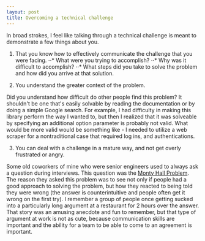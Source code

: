 ```yaml
---
layout: post
title: Overcoming a technical challenge
---
```


In broad strokes, I feel like talking through a technical challenge is meant to demonstrate a few things about you.

1. That you know how to effectively communicate the challenge that you were facing. 
⋅⋅* What were you trying to accomplish?
⋅⋅* Why was it difficult to accomplish? 
⋅⋅* What steps did you take to solve the problem and how did you arrive at that solution.

2. You understand the greater context of the problem. 


Did you understand how difficult do other people find this problem? It shouldn't be one that's easily solvable by reading the documentation or by doing a simple Google search. For example, I had difficulty in making this library perform the way I wanted to, but then I realized that it was solveable by specifying an additional option parameter is probably not valid. What would be more valid would be something like - I needed to utilize a web scraper for a nontraditional case that required log ins, and authentications. 


3. You can deal with a challenge in a mature way, and not get overly frustrated or angry.


Some old coworkers of mine who were senior engineers used to always ask a question during interviews. This question was the  [Monty Hall Problem](https://en.wikipedia.org/wiki/Monty_Hall_problem "Monty Hall Problem"). The reason they asked this problem was to see not only if people had a good approach to solving the problem, but how they reacted to being told they were wrong (the answer is counterintuitive and people often get it wrong on the first try). I remember a group of people once getting sucked into a particularly long argument at a restaurant for 2 hours over the answer. That story was an amusing anecdote and fun to remember, but that type of argument at work is not as cute, because communication skills are important and the ability for a team to be able to come to an agreement is important.  
